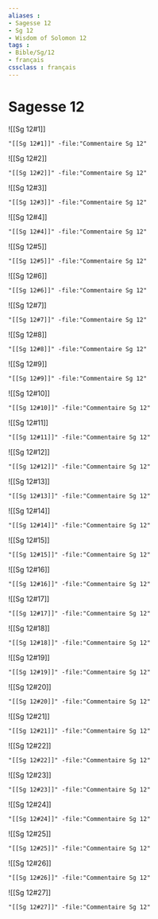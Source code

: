 ```yaml
---
aliases : 
- Sagesse 12
- Sg 12
- Wisdom of Solomon 12
tags : 
- Bible/Sg/12
- français
cssclass : français
---
```


# Sagesse 12

![[Sg 12#1]]

```query
"[[Sg 12#1]]" -file:"Commentaire Sg 12"
```

![[Sg 12#2]]

```query
"[[Sg 12#2]]" -file:"Commentaire Sg 12"
```

![[Sg 12#3]]

```query
"[[Sg 12#3]]" -file:"Commentaire Sg 12"
```

![[Sg 12#4]]

```query
"[[Sg 12#4]]" -file:"Commentaire Sg 12"
```

![[Sg 12#5]]

```query
"[[Sg 12#5]]" -file:"Commentaire Sg 12"
```

![[Sg 12#6]]

```query
"[[Sg 12#6]]" -file:"Commentaire Sg 12"
```

![[Sg 12#7]]

```query
"[[Sg 12#7]]" -file:"Commentaire Sg 12"
```

![[Sg 12#8]]

```query
"[[Sg 12#8]]" -file:"Commentaire Sg 12"
```

![[Sg 12#9]]

```query
"[[Sg 12#9]]" -file:"Commentaire Sg 12"
```

![[Sg 12#10]]

```query
"[[Sg 12#10]]" -file:"Commentaire Sg 12"
```

![[Sg 12#11]]

```query
"[[Sg 12#11]]" -file:"Commentaire Sg 12"
```

![[Sg 12#12]]

```query
"[[Sg 12#12]]" -file:"Commentaire Sg 12"
```

![[Sg 12#13]]

```query
"[[Sg 12#13]]" -file:"Commentaire Sg 12"
```

![[Sg 12#14]]

```query
"[[Sg 12#14]]" -file:"Commentaire Sg 12"
```

![[Sg 12#15]]

```query
"[[Sg 12#15]]" -file:"Commentaire Sg 12"
```

![[Sg 12#16]]

```query
"[[Sg 12#16]]" -file:"Commentaire Sg 12"
```

![[Sg 12#17]]

```query
"[[Sg 12#17]]" -file:"Commentaire Sg 12"
```

![[Sg 12#18]]

```query
"[[Sg 12#18]]" -file:"Commentaire Sg 12"
```

![[Sg 12#19]]

```query
"[[Sg 12#19]]" -file:"Commentaire Sg 12"
```

![[Sg 12#20]]

```query
"[[Sg 12#20]]" -file:"Commentaire Sg 12"
```

![[Sg 12#21]]

```query
"[[Sg 12#21]]" -file:"Commentaire Sg 12"
```

![[Sg 12#22]]

```query
"[[Sg 12#22]]" -file:"Commentaire Sg 12"
```

![[Sg 12#23]]

```query
"[[Sg 12#23]]" -file:"Commentaire Sg 12"
```

![[Sg 12#24]]

```query
"[[Sg 12#24]]" -file:"Commentaire Sg 12"
```

![[Sg 12#25]]

```query
"[[Sg 12#25]]" -file:"Commentaire Sg 12"
```

![[Sg 12#26]]

```query
"[[Sg 12#26]]" -file:"Commentaire Sg 12"
```

![[Sg 12#27]]

```query
"[[Sg 12#27]]" -file:"Commentaire Sg 12"
```

